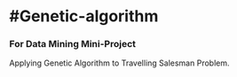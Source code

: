 # #Genetic-algorithm
### For Data Mining Mini-Project
Applying Genetic Algorithm to Travelling Salesman Problem.
